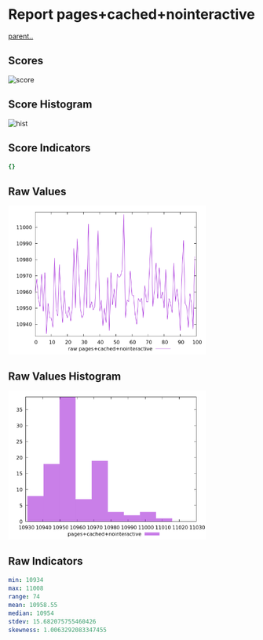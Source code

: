 # Report pages+cached+nointeractive

[parent..](./..)  


## Scores

![score](./score.png)  

## Score Histogram

![hist](./hist.png)  

## Score Indicators

```yaml
{}

```

## Raw Values

![raw](./raw.png)  

## Raw Values Histogram

![raw hist](./raw_hist.png)  

## Raw Indicators

```yaml
min: 10934
max: 11008
range: 74
mean: 10958.55
median: 10954
stdev: 15.682075755460426
skewness: 1.0063292083347455

```

<style>
  img {
    max-width: 80%;
  }
</style>
      
